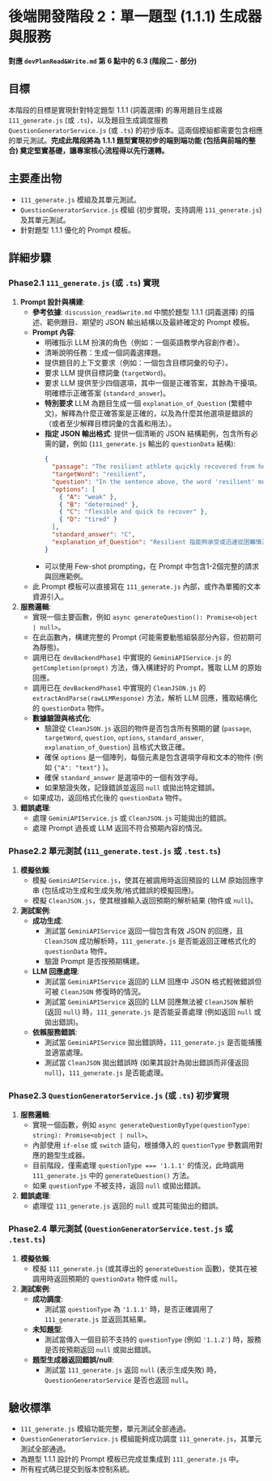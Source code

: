# 後端開發階段 2：單一題型 (1.1.1) 生成器與服務

**對應 `devPlanRead&Write.md` 第 6 點中的 6.3 (階段二 - 部分)**

## 目標

本階段的目標是實現針對特定題型 1.1.1 (詞義選擇) 的專用題目生成器 `111_generate.js` (或 `.ts`)，以及題目生成調度服務 `QuestionGeneratorService.js` (或 `.ts`) 的初步版本。這兩個模組都需要包含相應的單元測試。**完成此階段將為 1.1.1 題型實現初步的端到端功能 (包括與前端的整合) 奠定堅實基礎，讓專案核心流程得以先行運轉。**

## 主要產出物

*   `111_generate.js` 模組及其單元測試。
*   `QuestionGeneratorService.js` 模組 (初步實現，支持調用 `111_generate.js`) 及其單元測試。
*   針對題型 1.1.1 優化的 Prompt 模板。

## 詳細步驟

### Phase2.1 `111_generate.js` (或 `.ts`) 實現
1.  **Prompt 設計與構建**:
    *   **參考依據**: `discussion_read&write.md` 中關於題型 1.1.1 (詞義選擇) 的描述、範例題目、期望的 JSON 輸出結構以及最終確定的 Prompt 模板。
    *   **Prompt 內容**:
        *   明確指示 LLM 扮演的角色（例如：一個英語教學內容創作者）。
        *   清晰說明任務：生成一個詞義選擇題。
        *   提供題目的上下文要求（例如：一個包含目標詞彙的句子）。
        *   要求 LLM 提供目標詞彙 (`targetWord`)。
        *   要求 LLM 提供至少四個選項，其中一個是正確答案，其餘為干擾項。明確標示正確答案 (`standard_answer`)。
        *   **特別要求** LLM 為題目生成一個 `explanation_of_Question` (繁體中文)，解釋為什麼正確答案是正確的，以及為什麼其他選項是錯誤的（或者至少解釋目標詞彙的含義和用法）。
        *   **指定 JSON 輸出格式**: 提供一個清晰的 JSON 結構範例，包含所有必需的鍵，例如 (`111_generate.js` 輸出的 `questionData` 結構):
            ```json
            {
              "passage": "The resilient athlete quickly recovered from her injury.",
              "targetWord": "resilient",
              "question": "In the sentence above, the word 'resilient' most nearly means:",
              "options": [
                { "A": "weak" },
                { "B": "determined" },
                { "C": "flexible and quick to recover" },
                { "D": "tired" }
              ],
              "standard_answer": "C",
              "explanation_of_Question": "Resilient 指能夠承受或迅速從困難情況中恢復。此處運動員能快速復原，顯示其高度彈性與復原力，因此選項 C 正確。選項 A「weak」意為虛弱，語意相反；選項 B「determined」僅表意志堅定，未涵蓋恢復力；選項 D「tired」表示疲倦，與原意無關。"
            }
            ```
        *   可以使用 Few-shot prompting，在 Prompt 中包含1-2個完整的請求與回應範例。
    *   此 Prompt 模板可以直接寫在 `111_generate.js` 內部，或作為單獨的文本資源引入。
2.  **服務邏輯**:
    *   實現一個主要函數，例如 `async generateQuestion(): Promise<object | null>`。
    *   在此函數內，構建完整的 Prompt (可能需要動態組裝部分內容，但初期可為靜態)。
    *   調用已在 `devBackendPhase1` 中實現的 `GeminiAPIService.js` 的 `getCompletion(prompt)` 方法，傳入構建好的 Prompt，獲取 LLM 的原始回應。
    *   調用已在 `devBackendPhase1` 中實現的 `CleanJSON.js` 的 `extractAndParse(rawLLMResponse)` 方法，解析 LLM 回應，獲取結構化的 `questionData` 物件。
    *   **數據驗證與格式化**:
        *   驗證從 `CleanJSON.js` 返回的物件是否包含所有預期的鍵 (`passage`, `targetWord`, `question`, `options`, `standard_answer`, `explanation_of_Question`) 且格式大致正確。
        *   確保 `options` 是一個陣列，每個元素是包含選項字母和文本的物件 (例如 `{"A": "text"}` )。
        *   確保 `standard_answer` 是選項中的一個有效字母。
        *   如果驗證失敗，記錄錯誤並返回 `null` 或拋出特定錯誤。
    *   如果成功，返回格式化後的 `questionData` 物件。
3.  **錯誤處理**:
    *   處理 `GeminiAPIService.js` 或 `CleanJSON.js` 可能拋出的錯誤。
    *   處理 Prompt 過長或 LLM 返回不符合預期內容的情況。

### Phase2.2 單元測試 (`111_generate.test.js` 或 `.test.ts`)
1.  **模擬依賴**:
    *   模擬 `GeminiAPIService.js`，使其在被調用時返回預設的 LLM 原始回應字串 (包括成功生成和生成失敗/格式錯誤的模擬回應)。
    *   模擬 `CleanJSON.js`，使其根據輸入返回預期的解析結果 (物件或 `null`)。
2.  **測試案例**:
    *   **成功生成**:
        *   測試當 `GeminiAPIService` 返回一個包含有效 JSON 的回應，且 `CleanJSON` 成功解析時，`111_generate.js` 是否能返回正確格式化的 `questionData` 物件。
        *   驗證 Prompt 是否按預期構建。
    *   **LLM 回應處理**:
        *   測試當 `GeminiAPIService` 返回的 LLM 回應中 JSON 格式輕微錯誤但可被 `CleanJSON` 修復時的情況。
        *   測試當 `GeminiAPIService` 返回的 LLM 回應無法被 `CleanJSON` 解析 (返回 `null`) 時，`111_generate.js` 是否能妥善處理 (例如返回 `null` 或拋出錯誤)。
    *   **依賴服務錯誤**:
        *   測試當 `GeminiAPIService` 拋出錯誤時，`111_generate.js` 是否能捕獲並適當處理。
        *   測試當 `CleanJSON` 拋出錯誤時 (如果其設計為拋出錯誤而非僅返回 `null`)，`111_generate.js` 是否能處理。

### Phase2.3 `QuestionGeneratorService.js` (或 `.ts`) 初步實現
1.  **服務邏輯**:
    *   實現一個函數，例如 `async generateQuestionByType(questionType: string): Promise<object | null>`。
    *   內部使用 `if-else` 或 `switch` 語句，根據傳入的 `questionType` 參數調用對應的題型生成器。
    *   目前階段，僅需處理 `questionType === '1.1.1'` 的情況，此時調用 `111_generate.js` 中的 `generateQuestion()` 方法。
    *   如果 `questionType` 不被支持，返回 `null` 或拋出錯誤。
2.  **錯誤處理**:
    *   處理從 `111_generate.js` 返回的 `null` 或其可能拋出的錯誤。

### Phase2.4 單元測試 (`QuestionGeneratorService.test.js` 或 `.test.ts`)
1.  **模擬依賴**:
    *   模擬 `111_generate.js` (或其導出的 `generateQuestion` 函數)，使其在被調用時返回預期的 `questionData` 物件或 `null`。
2.  **測試案例**:
    *   **成功調度**:
        *   測試當 `questionType` 為 `'1.1.1'` 時，是否正確調用了 `111_generate.js` 並返回其結果。
    *   **未知題型**:
        *   測試當傳入一個目前不支持的 `questionType` (例如 `'1.1.2'`) 時，服務是否按預期返回 `null` 或拋出錯誤。
    *   **題型生成器返回錯誤/null**:
        *   測試當 `111_generate.js` 返回 `null` (表示生成失敗) 時，`QuestionGeneratorService` 是否也返回 `null`。

## 驗收標準

*   `111_generate.js` 模組功能完整，單元測試全部通過。
*   `QuestionGeneratorService.js` 模組能夠成功調度 `111_generate.js`，其單元測試全部通過。
*   為題型 1.1.1 設計的 Prompt 模板已完成並集成到 `111_generate.js` 中。
*   所有程式碼已提交到版本控制系統。 